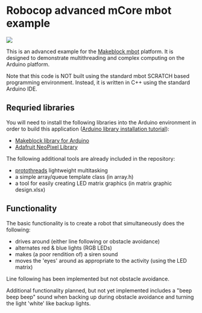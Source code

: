 # Robocop advanced mCore mbot example #

![](http://cdn2.bigcommerce.com/server2600/4r4weyxd/product_images/uploaded_images/assembly.gif?t=1439981022)

This is an advanced example for the [Makeblock mbot](http://www.makeblock.cc/mbot/) platform. It is designed to demonstrate multithreading and complex computing on the Arduino platform.

Note that this code is NOT built using the standard mbot SCRATCH based programming environment.  Instead, it is written in C++ using the standard Arduino IDE. 

## Requried libraries ##
You will need to install the following libraries into the Arduino environment in order to build this application ([Arduino library installation tutorial](http://learn.adafruit.com/adafruit-all-about-arduino-libraries-install-use "A tutorial on how to properly install a library in the Arduino IDE environment")):

* [Makeblock library for Arduino](http://learn.makeblock.com/Makeblock-library-for-Arduino/ "Makeblock library for Arduino")
* [Adafruit NeoPixel Library](https://learn.adafruit.com/adafruit-neopixel-uberguide/arduino-library-installation "Adafruit NeoPixel Library")

The following additional tools are already included in the repository:

* [protothreads](http://dunkels.com/adam/pt/ "Protothreads are extremely lightweight stackless threads designed for severely memory constrained systems") lightweight multitasking
* a simple array/queue template class (in array.h)
* a tool for easily creating LED matrix graphics (in matrix graphic design.xlsx)

## Functionality ##

The basic functionality is to create a robot that simultaneously does the following:

* drives around (either line following or obstacle avoidance)
* alternates red & blue lights (RGB LEDs)
* makes (a poor rendition of) a siren sound
* moves the 'eyes' around as appropriate to the activity (using the LED matrix)

Line following has been implemented but not obstacle avoidance.

Additional functionality planned, but not yet implemented includes a "beep beep beep" sound when backing up during obstacle avoidance and turning the light 'white' like backup lights.

